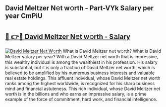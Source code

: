 ## David Meltzer N𝚎t w𝚘rth - Part-VYk S𝚊lary per year CmPiU

# <h2><a href="http://gc1luc.nevu.top/?p=David+Meltzer">🔗 👉🔴 David Meltzer N𝚎t w𝚘rth - S𝚊lary</a></h2>

[![David Meltzer N𝚎t W𝚘rth](https://i.imgur.com/Oavwk0R.jpeg)](http://gc1luc.nevu.top/?p=David+Meltzer)
What is David Meltzer n𝚎t w𝚘rth? What is David Meltzer s𝚊lary per year?
With a David Meltzer net worth that is impressive, this wealthy individual is among the wealthiest in his profession. His salary is substantial, but it is only a fraction of David Meltzer net worth, which is believed to be amplified by his numerous business interests and valuable real estate holdings. This affluent individual, whose David Meltzer net worth ranks among the highest worldwide, is recognized for his sharp business mind and financial astuteness. This rich individual, whose David Meltzer net worth is in the billions and who earns an impressive salary, is a prime example of the force of commitment, hard work, and financial intelligence.
